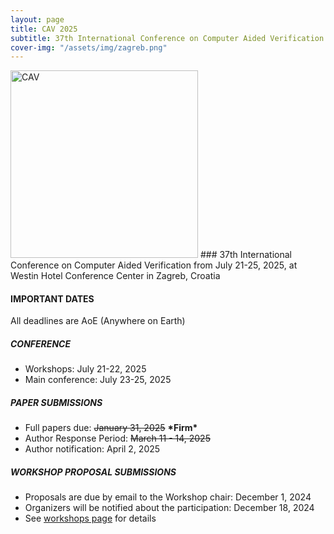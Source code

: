 ```yaml
---
layout: page
title: CAV 2025
subtitle: 37th International Conference on Computer Aided Verification
cover-img: "/assets/img/zagreb.png"
---
```

<img src="https://conferences.i-cav.org/2025/assets/img/CAV_Logo.png" alt="CAV" width="300" class="center">
### 37th International Conference on Computer Aided Verification
from July 21-25, 2025, at Westin Hotel Conference Center in Zagreb, Croatia 

#### IMPORTANT DATES
All deadlines are AoE (Anywhere on Earth)

##### CONFERENCE
* Workshops: July 21-22, 2025
* Main conference: July 23-25, 2025

##### PAPER SUBMISSIONS 
* Full papers due: ~~January 31, 2025~~ **\*Firm\***
* Author Response Period: ~~March 11 - 14, 2025~~
* Author notification: April 2, 2025

##### WORKSHOP PROPOSAL SUBMISSIONS
* Proposals are due by email to the Workshop chair: December 1, 2024
* Organizers will be notified about the participation: December 18, 2024
* See [workshops page](https://conferences.i-cav.org/2025/) for details